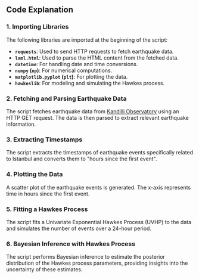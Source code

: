 ## Code Explanation

### 1. Importing Libraries

The following libraries are imported at the beginning of the script:

- **`requests`**: Used to send HTTP requests to fetch earthquake data.
- **`lxml.html`**: Used to parse the HTML content from the fetched data.
- **`datetime`**: For handling date and time conversions.
- **`numpy` (`np`)**: For numerical computations.
- **`matplotlib.pyplot` (`plt`)**: For plotting the data.
- **`hawkeslib`**: For modeling and simulating the Hawkes process.

### 2. Fetching and Parsing Earthquake Data

The script fetches earthquake data from [Kandilli Observatory](http://www.koeri.boun.edu.tr/scripts/lst9.asp) using an HTTP GET request. The data is then parsed to extract relevant earthquake information.

### 3. Extracting Timestamps

The script extracts the timestamps of earthquake events specifically related to Istanbul and converts them to "hours since the first event".

### 4. Plotting the Data

A scatter plot of the earthquake events is generated. The x-axis represents time in hours since the first event.

### 5. Fitting a Hawkes Process

The script fits a Univariate Exponential Hawkes Process (UVHP) to the data and simulates the number of events over a 24-hour period.

### 6. Bayesian Inference with Hawkes Process

The script performs Bayesian inference to estimate the posterior distribution of the Hawkes process parameters, providing insights into the uncertainty of these estimates.

